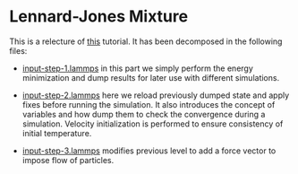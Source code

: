 # Lennard-Jones Mixture

This is a relecture of [this](https://lammpstutorials.github.io/tutorials/01-SimpleMolecularSimulation.html) tutorial. It has been decomposed in the following files:

- [input-step-1.lammps](input-step-1.lammps) in this part we simply perform the energy minimization and dump results for later use with different simulations.

- [input-step-2.lammps](input-step-2.lammps) here we reload previously dumped state and apply fixes before running the simulation. It also introduces the concept of variables and how dump them to check the convergence during a simulation. Velocity initialization is performed to ensure consistency of initial temperature.

- [input-step-3.lammps](input-step-3.lammps) modifies previous level to add a force vector to impose flow of particles.
